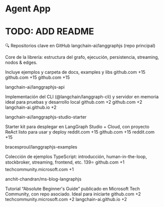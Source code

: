 # Agent App

# TODO: ADD README


🔍 Repositorios clave en GitHub
langchain-ai/langgraphjs (repo principal)

Core de la librería: estructura del grafo, ejecución, persistencia, streaming, nodos & edges.

Incluye ejemplos y carpeta de docs, examples y libs 
github.com
+15
github.com
+15
github.com
+15

langchain-ai/langgraphjs-api

Implementación del CLI (@langchain/langgraph-cli) y servidor en memoria ideal para pruebas y desarrollo local 
github.com
+2
github.com
+2
langchain-ai.github.io
+2

langchain-ai/langgraphjs-studio-starter

Starter kit para desplegar en LangGraph Studio + Cloud, con proyecto ReAct listo para usar y deploy 
reddit.com
+15
github.com
+15
reddit.com
+15

bracesproul/langgraphjs-examples

Colección de ejemplos TypeScript: introducción, human-in-the-loop, stockbroker, streaming, frontend, etc. 139⭐ 
github.com
+1
techcommunity.microsoft.com
+1

anchit-chandran/ms-blog-langraphjs

Tutorial “Absolute Beginner's Guide” publicado en Microsoft Tech Community, con repo asociado. Ideal para iniciarte 
github.com
+2
techcommunity.microsoft.com
+2
langchain-ai.github.io
+2